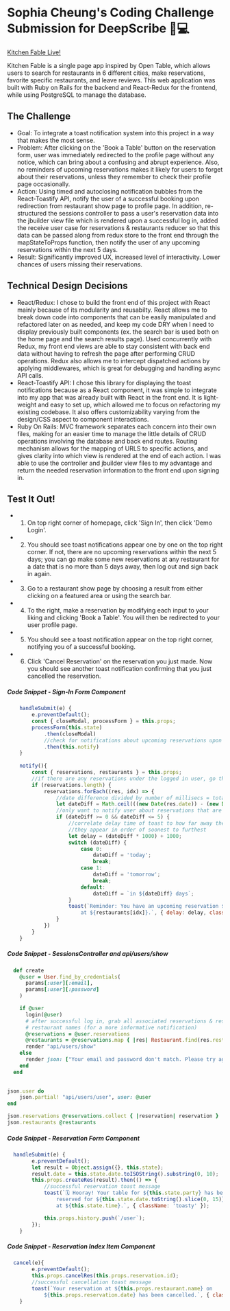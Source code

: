 # Sophia Cheung's Coding Challenge Submission for DeepScribe 💊💻

[Kitchen Fable Live!](https://kitchenfable.herokuapp.com/)

Kitchen Fable is a single page app inspired by Open Table, which allows users to search for restaurants in 6 different cities, make reservations, favorite specific restaurants, and leave reviews. This web application was built with Ruby on Rails for the backend and React-Redux for the frontend, while using PostgreSQL to manage the database.

## The Challenge
* Goal: To integrate a toast notification system into this project in a way that makes the most sense.
* Problem: After clicking on the 'Book a Table' button on the reservation form, user was immediately redirected to the profile page without any notice, which can bring about a confusing and abrupt experience. Also, no reminders of upcoming reservations makes it likely for users to forget about their reservations, unless they remember to check their profile page occasionally.
* Action: Using timed and autoclosing notification bubbles from the React-Toastify API, notify the user of a successful booking upon redirection from restaurant show page to profile page. In addition, re-structured the sessions controller to pass a user's reservation data into the jbuilder view file which is rendered upon a successful log in, added the receive user case for reservations & restaurants reducer so that this data can be passed along from redux store to the front end through the mapStateToProps function, then notify the user of any upcoming reservations within the next 5 days. 
* Result: Significantly improved UX, increased level of interactivity. Lower chances of users missing their reservations.

## Technical Design Decisions
* React/Redux: I chose to build the front end of this project with React mainly because of its modularity and reusabilty. React allows me to break down code into components that can be easily manipulated and refactored later on as needed, and keep my code DRY when I need to display previously built components (ex. the search bar is used both on the home page and the search results page). Used concurrently with Redux, my front end views are able to stay consistent with back end data without having to refresh the page after performing CRUD operations. Redux also allows me to intercept dispatched actions by applying middlewares, which is great for debugging and handling async API calls.
* React-Toastify API: I chose this library for displaying the toast notifications because as a React component, it was simple to integrate into my app that was already built with React in the front end. It is light-weight and easy to set up, which allowed me to focus on refactoring my existing codebase. It also offers customizability varying from the design/CSS aspect to component interactions. 
* Ruby On Rails: MVC framework separates each concern into their own files, making for an easier time to manage the little details of CRUD operations involving the database and back end routes. Routing mechanism allows for the mapping of URLS to specific actions, and gives clarity into which view is rendered at the end of each action. I was able to use the controller and jbuilder view files to my advantage and return the needed reservation information to the front end upon signing in.

## Test It Out!
* 1) On top right corner of homepage, click 'Sign In', then click 'Demo Login'.
* 2) You should see toast notifications appear one by one on the top right corner. If not, there are no upcoming reservations within the next 5 days; you can go make some new reservations at any restaurant for a date that is no more than 5 days away, then log out and sign back in again. 
* 3) Go to a restaurant show page by choosing a result from either clicking on a featured area or using the search bar. 
* 4) To the right, make a reservation by modifying each input to your liking and clicking 'Book a Table'. You will then be redirected to your user profile page.
* 5) You should see a toast notification appear on the top right corner, notifying you of a successful booking.
* 6) Click 'Cancel Reservation' on the reservation you just made. Now you should see another toast notification confirming that you just cancelled the reservation.

##### Code Snippet - Sign-In Form Component
```js
    handleSubmit(e) {
        e.preventDefault();
        const { closeModal, processForm } = this.props;
        processForm(this.state)
            .then(closeModal)
            //check for notifications about upcoming reservations upon sign in
            .then(this.notify)
    }
    
    notify(){
        const { reservations, restaurants } = this.props;
        //if there are any reservations under the logged in user, go through them
        if (reservations.length) {
            reservations.forEach((res, idx) => {
                //date difference divided by number of millisecs = total number of days between 2 dates
                let dateDiff = Math.ceil(((new Date(res.date)) - (new Date())) / (1000 * 60 * 60 * 24));
                //only want to notify user about reservations that are 1-5 days away
                if (dateDiff >= 0 && dateDiff <= 5) {
                    //correlate delay time of toast to how far away the reservation is, so that
                    //they appear in order of soonest to furthest
                    let delay = (dateDiff * 1000) + 1000;
                    switch (dateDiff) {
                        case 0:
                            dateDiff = 'today';
                            break;
                        case 1:
                            dateDiff = 'tomorrow';
                            break;
                        default:
                            dateDiff = `in ${dateDiff} days`;
                    }
                    toast(`Reminder: You have an upcoming reservation ${dateDiff} 
                        at ${restaurants[idx]}.`, { delay: delay, className: 'toasty' });
                }
            })        
        }
    }
```

##### Code Snippet - SessionsController and api/users/show
```ruby
  def create
    @user = User.find_by_credentials(
      params[:user][:email],
      params[:user][:password]
    )

    if @user
      login(@user)
      # after successful log in, grab all associated reservations & respective 
      # restaurant names (for a more informative notification)
      @reservations = @user.reservations
      @restaurants = @reservations.map { |res| Restaurant.find(res.rest_id).name }
      render "api/users/show"
    else
      render json: ["Your email and password don't match. Please try again."], status: 401
    end
  end
  
```

```ruby
json.user do 
    json.partial! "api/users/user", user: @user
end

json.reservations @reservations.collect { |reservation| reservation }
json.restaurants @restaurants
```

##### Code Snippet - Reservation Form Component
```js
  handleSubmit(e) {
        e.preventDefault();
        let result = Object.assign({}, this.state);
        result.date = this.state.date.toISOString().substring(0, 10);
        this.props.createRes(result).then(() => {
            //successful reservation toast message
            toast(`🗓 Hooray! Your table for ${this.state.party} has been successfully 
                reserved for ${this.state.date.toString().slice(0, 15)} 
                at ${this.state.time}.`, { className: 'toasty' });

            this.props.history.push(`/user`);
        });
    }
```

##### Code Snippet - Reservation Index Item Component
```js
  cancel(e){
        e.preventDefault();
        this.props.cancelRes(this.props.reservation.id);
        //successful cancellation toast message
        toast(`Your reservation at ${this.props.restaurant.name} on 
            ${this.props.reservation.date} has been cancelled.`, { className: 'toasty' });
    }
```


